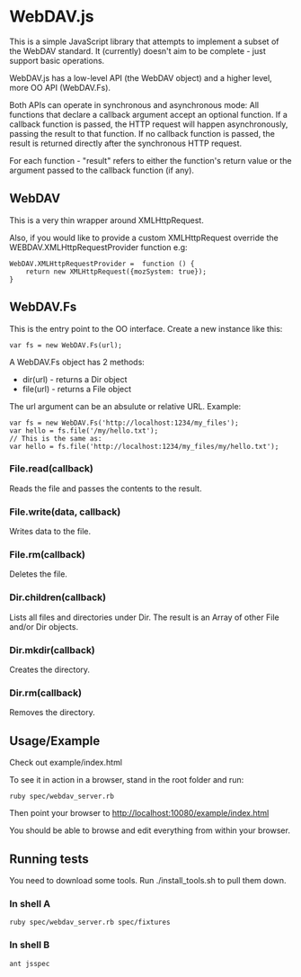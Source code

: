 # WebDAV.js

This is a simple JavaScript library that attempts to implement a subset of the
WebDAV standard. It (currently) doesn't aim to be complete - just support basic
operations.

WebDAV.js has a low-level API (the WebDAV object) and a higher level, more OO API
(WebDAV.Fs).

Both APIs can operate in synchronous and asynchronous mode: All functions that 
declare a callback argument accept an optional function. If a callback function is 
passed, the HTTP request will happen asynchronously, passing the result to that
function. If no callback function is passed, the result is returned directly after
the synchronous HTTP request.

For each function - "result" refers to either the function's return value or the 
argument passed to the callback function (if any).

## WebDAV

This is a very thin wrapper around XMLHttpRequest.

Also, if you would like to provide a custom XMLHttpRequest override the WEBDAV.XMLHttpRequestProvider function e.g:
```
WebDAV.XMLHttpRequestProvider =  function () {
	return new XMLHttpRequest({mozSystem: true});
}
```

## WebDAV.Fs

This is the entry point to the OO interface. Create a new instance like this:

```
var fs = new WebDAV.Fs(url);
```

A WebDAV.Fs object has 2 methods:

* dir(url) - returns a Dir object
* file(url) - returns a File object

The url argument can be an absulute or relative URL. Example:

```
var fs = new WebDAV.Fs('http://localhost:1234/my_files');
var hello = fs.file('/my/hello.txt');
// This is the same as:
var hello = fs.file('http://localhost:1234/my_files/my/hello.txt');
```

### File.read(callback)

Reads the file and passes the contents to the result.

### File.write(data, callback)

Writes data to the file.

### File.rm(callback)

Deletes the file.

### Dir.children(callback)

Lists all files and directories under Dir. The result is an Array of other File
and/or Dir objects.

### Dir.mkdir(callback)

Creates the directory.

### Dir.rm(callback)

Removes the directory.

## Usage/Example

Check out example/index.html

To see it in action in a browser, stand in the root folder and run:

```
ruby spec/webdav_server.rb
```

Then point your browser to [http://localhost:10080/example/index.html](http://localhost:10080/example/index.html)

You should be able to browse and edit everything from within your browser.

## Running tests

You need to download some tools. Run ./install_tools.sh to pull them down.

### In shell A

```
ruby spec/webdav_server.rb spec/fixtures
```

### In shell B

```
ant jsspec
```
